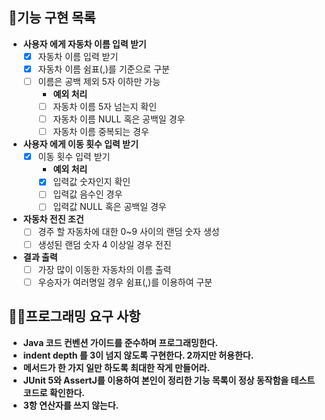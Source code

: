 ## 🎯기능 구현 목록

- **사용자 에게 자동차 이름 입력 받기**
    - [X] 자동차 이름 입력 받기
    - [X] 자동차 이름 쉼표(,)를 기준으로 구분
    - [ ] 이름은 공백 제외 5자 이하만 가능
        - **예외 처리**
        - [ ] 자동차 이름 5자 넘는지 확인
        - [ ] 자동차 이름 NULL 혹은 공백일 경우
        - [ ] 자동차 이름 중복되는 경우

- **사용자 에게 이동 횟수 입력 받기**
    - [X] 이동 횟수 입력 받기
        - **예외 처리**
        - [X] 입력값 숫자인지 확인
        - [ ] 입력값 음수인 경우
        - [ ] 입력값 NULL 혹은 공백일 경우

- **자동차 전진 조건**
    - [ ] 경주 할 자동차에 대한 0~9 사이의 랜덤 숫자 생성
    - [ ] 생성된 랜덤 숫자 4 이상일 경우 전진

- **결과 출력**
    - [ ] 가장 많이 이동한 자동차의 이름 출력
    - [ ] 우승자가 여러명일 경우 쉼표(,)를 이용하여 구분

## 👨‍💻프로그래밍 요구 사항

- **Java 코드 컨벤션 가이드를 준수하며 프로그래밍한다.**
- **indent depth 를 3이 넘지 않도록 구현한다. 2까지만 허용한다.**
- **메서드가 한 가지 일만 하도록 최대한 작게 만들어라.**
- **JUnit 5와 AssertJ를 이용하여 본인이 정리한 기능 목록이 정상 동작함을 테스트 코드로 확인한다.**
- **3항 연산자를 쓰지 않는다.**
